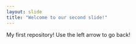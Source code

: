 ```yaml
---
layout: slide
title: "Welcome to our second slide!"
---
```

My first repository!
Use the left arrow to go back!
